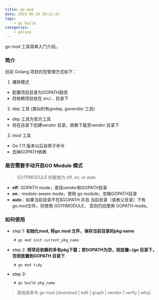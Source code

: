 ```yaml
---
title: go mod
date: 2019-06-20 18:21:43
tags:
    - go build
categories:
    - golang
---
```


go mod 工具简单入门介绍。
<!--more-->

### 简介

目前 Golang 项目的包管理方式如下：
1. 裸奔模式
  - 配置项目目录为GOPATH路径
  - 将依赖项目放在 src/... 目录下
2. dep 工具 (类似的有godep, govendor 工具)
  - dep 工具为官方工具
  - 将在目录下创建vendor 目录，依赖下载至vendor 目录下
3. mod 工具
  - Go 1.11 版本以后自带子命令
  - 去掉GOPATH依赖

### 是否需要手动开启GO Module 模式

> GO111MODULE 的取值为 off, on, or auto.

- **off**: GOPATH mode，查找vendor和GOPATH目录
- **on**：module-aware mode，使用 go module，忽略GOPATH目录
- **auto**：如果当前目录不在$GOPATH 并且 当前目录（或者父目录）下有go.mod文件，则使用 GO111MODULE， 否则仍旧使用 GOPATH mode。

### 如何使用

- step 1:  **初始化mod, 将go.mod 文件，保存当前目录的pkg name**  
```shell
    # go mod init current_pkg_name
```
- step 2:  **将项目依赖的多有pkg下载；若GOPATH为空，则放置~/go 目录下，否则放置到GOPATH 目录下**  
```shell
	# go mod tidy
```
- step 3:  
```shell
	# go build pkg_name
```

> 其他自命令  go mod [download | edit | graph | vendor | verify | why]
